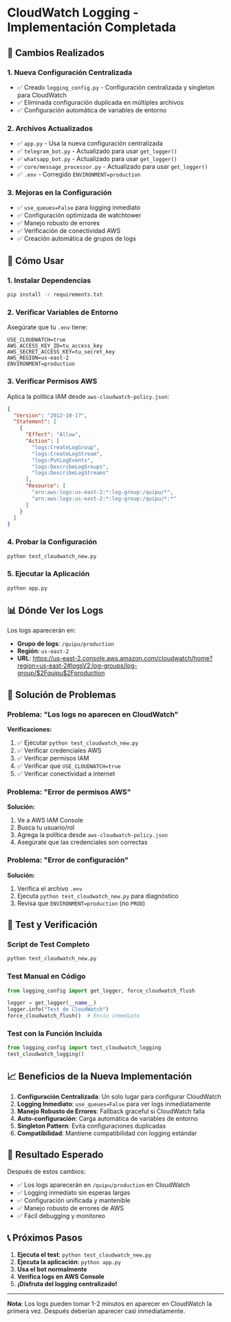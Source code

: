 # CloudWatch Logging - Implementación Completada

## 🎯 Cambios Realizados

### 1. **Nueva Configuración Centralizada**
- ✅ Creado `logging_config.py` - Configuración centralizada y singleton para CloudWatch
- ✅ Eliminada configuración duplicada en múltiples archivos
- ✅ Configuración automática de variables de entorno

### 2. **Archivos Actualizados**
- ✅ `app.py` - Usa la nueva configuración centralizada
- ✅ `telegram_bot.py` - Actualizado para usar `get_logger()`
- ✅ `whatsapp_bot.py` - Actualizado para usar `get_logger()`
- ✅ `core/message_processor.py` - Actualizado para usar `get_logger()`
- ✅ `.env` - Corregido `ENVIRONMENT=production`

### 3. **Mejoras en la Configuración**
- ✅ `use_queues=False` para logging inmediato
- ✅ Configuración optimizada de watchtower
- ✅ Manejo robusto de errores
- ✅ Verificación de conectividad AWS
- ✅ Creación automática de grupos de logs

## 🚀 Cómo Usar

### 1. **Instalar Dependencias**
```bash
pip install -r requirements.txt
```

### 2. **Verificar Variables de Entorno**
Asegúrate que tu `.env` tiene:
```
USE_CLOUDWATCH=true
AWS_ACCESS_KEY_ID=tu_access_key
AWS_SECRET_ACCESS_KEY=tu_secret_key
AWS_REGION=us-east-2
ENVIRONMENT=production
```

### 3. **Verificar Permisos AWS**
Aplica la política IAM desde `aws-cloudwatch-policy.json`:
```json
{
  "Version": "2012-10-17",
  "Statement": [
    {
      "Effect": "Allow",
      "Action": [
        "logs:CreateLogGroup",
        "logs:CreateLogStream", 
        "logs:PutLogEvents",
        "logs:DescribeLogGroups",
        "logs:DescribeLogStreams"
      ],
      "Resource": [
        "arn:aws:logs:us-east-2:*:log-group:/quipu/*",
        "arn:aws:logs:us-east-2:*:log-group:/quipu/*:*"
      ]
    }
  ]
}
```

### 4. **Probar la Configuración**
```bash
python test_cloudwatch_new.py
```

### 5. **Ejecutar la Aplicación**
```bash
python app.py
```

## 📊 Dónde Ver los Logs

Los logs aparecerán en:
- **Grupo de logs**: `/quipu/production`
- **Región**: `us-east-2`
- **URL**: https://us-east-2.console.aws.amazon.com/cloudwatch/home?region=us-east-2#logsV2:log-groups/log-group/$2Fquipu$2Fproduction

## 🔧 Solución de Problemas

### Problema: "Los logs no aparecen en CloudWatch"

**Verificaciones:**
1. ✅ Ejecutar `python test_cloudwatch_new.py`
2. ✅ Verificar credenciales AWS
3. ✅ Verificar permisos IAM
4. ✅ Verificar que `USE_CLOUDWATCH=true`
5. ✅ Verificar conectividad a internet

### Problema: "Error de permisos AWS"

**Solución:**
1. Ve a AWS IAM Console
2. Busca tu usuario/rol
3. Agrega la política desde `aws-cloudwatch-policy.json`
4. Asegúrate que las credenciales son correctas

### Problema: "Error de configuración"

**Solución:**
1. Verifica el archivo `.env`
2. Ejecuta `python test_cloudwatch_new.py` para diagnóstico
3. Revisa que `ENVIRONMENT=production` (no `PROD`)

## 🧪 Test y Verificación

### Script de Test Completo
```bash
python test_cloudwatch_new.py
```

### Test Manual en Código
```python
from logging_config import get_logger, force_cloudwatch_flush

logger = get_logger(__name__)
logger.info("Test de CloudWatch")
force_cloudwatch_flush()  # Envío inmediato
```

### Test con la Función Incluida
```python
from logging_config import test_cloudwatch_logging
test_cloudwatch_logging()
```

## 📈 Beneficios de la Nueva Implementación

1. **Configuración Centralizada**: Un solo lugar para configurar CloudWatch
2. **Logging Inmediato**: `use_queues=False` para ver logs inmediatamente
3. **Manejo Robusto de Errores**: Fallback graceful si CloudWatch falla
4. **Auto-configuración**: Carga automática de variables de entorno
5. **Singleton Pattern**: Evita configuraciones duplicadas
6. **Compatibilidad**: Mantiene compatibilidad con logging estándar

## 🎯 Resultado Esperado

Después de estos cambios:
- ✅ Los logs aparecerán en `/quipu/production` en CloudWatch
- ✅ Logging inmediato sin esperas largas
- ✅ Configuración unificada y mantenible
- ✅ Manejo robusto de errores de AWS
- ✅ Fácil debugging y monitoreo

## 📞 Próximos Pasos

1. **Ejecuta el test**: `python test_cloudwatch_new.py`
2. **Ejecuta la aplicación**: `python app.py`
3. **Usa el bot normalmente**
4. **Verifica logs en AWS Console**
5. **¡Disfruta del logging centralizado!**

---

**Nota**: Los logs pueden tomar 1-2 minutos en aparecer en CloudWatch la primera vez. Después deberían aparecer casi inmediatamente.
